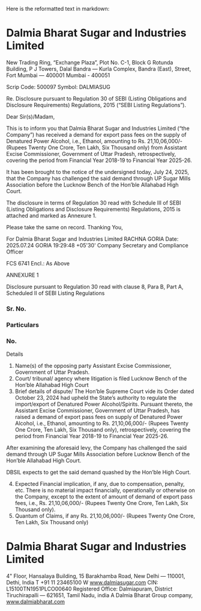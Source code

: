 Here is the reformatted text in markdown:

# Dalmia Bharat Sugar and Industries Limited

New Trading Ring, “Exchange Plaza”, Plot No. C-1, Block G
Rotunda Building, P J Towers, Dalal Bandra — Kurla Complex, Bandra (East),
Street, Fort Mumbai — 400001 Mumbai - 400051

Scrip Code: 500097 Symbol: DALMIASUG


Re. Disclosure pursuant to Regulation 30 of SEBI (Listing Obligations and Disclosure Requirements) Regulations, 2015 (“SEBI Listing Regulations”).


Dear Sir(s)/Madam,

This is to inform you that Dalmia Bharat Sugar and Industries Limited (“the Company”) has received a demand for export pass fees on the supply of Denatured Power Alcohol, i.e., Ethanol, amounting to Rs. 21,10,06,000/- (Rupees Twenty One Crore, Ten Lakh, Six Thousand only) from Assistant Excise Commissioner, Government of Uttar Pradesh, retrospectively, covering the period from Financial Year 2018-19 to Financial Year 2025-26.

It has been brought to the notice of the undersigned today, July 24, 2025, that the Company has challenged the said demand through UP Sugar Mills Association before the Lucknow Bench of the Hon’ble Allahabad High Court.

The disclosure in terms of Regulation 30 read with Schedule III of SEBI (Listing Obligations and Disclosure Requirements) Regulations, 2015 is attached and marked as Annexure 1.

Please take the same on record.
Thanking You,

For Dalmia Bharat Sugar and Industries Limited
RACHNA GORIA
Date: 2025.07.24
GORIA 19:29:48 +05'30'
Company Secretary and Compliance Officer

FCS 6741
Encl.: As Above


ANNEXURE 1

Disclosure pursuant to Regulation 30 read with clause 8, Para B, Part A, Scheduled II of SEBI Listing Regulations

### Sr. No.

### Particulars

### No.

Details

1. Name(s) of the opposing party
Assistant Excise Commissioner, Government of Uttar Pradesh.
2. Court/ tribunal/ agency where litigation is filed
Lucknow Bench of the Hon’ble Allahabad High Court
3. Brief details of dispute/
The Hon’ble Supreme Court vide its Order dated October 23, 2024 had upheld the State’s authority to regulate the import/export of Denatured Power Alcohol/Spirits. Pursuant thereto, the Assistant Excise Commissioner, Government of Uttar Pradesh, has raised a demand of export pass fees on supply of Denatured Power Alcohol, i.e., Ethanol, amounting to Rs. 21,10,06,000/- (Rupees Twenty One Crore, Ten Lakh, Six Thousand only), retrospectively, covering the period from Financial Year 2018-19 to Financial Year 2025-26.

After examining the aforesaid levy, the Company has challenged the said demand through UP Sugar Mills Association before Lucknow Bench of the Hon’ble Allahabad High Court.

DBSIL expects to get the said demand quashed by the Hon’ble High Court.

4. Expected Financial implication, if any, due to compensation, penalty, etc.
There is no material impact financially, operationally or otherwise on the Company, except to the extent of amount of demand of export pass fees, i.e., Rs. 21,10,06,000/- (Rupees Twenty One Crore, Ten Lakh, Six Thousand only).
5. Quantum of Claims, if any
Rs. 21,10,06,000/- (Rupees Twenty One Crore, Ten Lakh, Six Thousand only)


# Dalmia Bharat Sugar and Industries Limited
4" Floor, Hansalaya Building, 15 Barakhamba Road, New Delhi — 110001, Dethi, India
T +91 11 23465100 W www.dalmiasugar.com CIN: L15100TN1951PLCO00640
Registered Office: Dalmiapuram, District Tiruchirapalli — 621651, Tamil Nadu, india
A Dalmia Bharat Group company, www.dalmiabharat.com